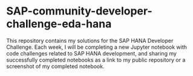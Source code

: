 # SAP-community-developer-challenge-eda-hana
This repository contains my solutions for the SAP HANA Developer Challenge.
Each week, I will be completing a new Jupyter notebook with code challenges related to SAP HANA development, and sharing my successfully completed notebooks as a link to my public repository or a screenshot of my completed notebook.
